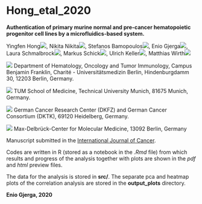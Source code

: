 # Hong_etal_2020

**Authentication of primary murine normal and pre-cancer hematopoietic progenitor cell lines by a 
microfluidics-based system.** 

Yingfen Hong<img src="https://latex.codecogs.com/svg.latex?\Large&space;^{1,2}"/>, Nikita Nikita<img src="https://latex.codecogs.com/svg.latex?\Large&space;^{1,2}"/>, Stefanos Bamopoulos<img src="https://latex.codecogs.com/svg.latex?\Large&space;^{1 }"/>, Enio Gjerga<img src="https://latex.codecogs.com/svg.latex?\Large&space;^{1 }"/>, Laura Schmalbrock<img src="https://latex.codecogs.com/svg.latex?\Large&space;^{1 }"/>, Markus Schick<img src="https://latex.codecogs.com/svg.latex?\Large&space;^{1 }"/>, Ulrich Keller<img src="https://latex.codecogs.com/svg.latex?\Large&space;^{1,3,4}"/>, Matthias Wirth<img src="https://latex.codecogs.com/svg.latex?\Large&space;^{1 }"/>

<img src="https://latex.codecogs.com/svg.latex?\Large&space;^1"/> Department of Hematology, Oncology and Tumor Immunology, Campus Benjamin Franklin, Charité - Universitätsmedizin Berlin, Hindenburgdamm 30, 12203 Berlin, Germany.

<img src="https://latex.codecogs.com/svg.latex?\Large&space;^2"/> TUM School of Medicine, Technical University Munich, 81675 Munich, Germany.

<img src="https://latex.codecogs.com/svg.latex?\Large&space;^3"/> German Cancer Research Center (DKFZ) and German Cancer Consortium (DKTK), 69120 Heidelberg, Germany.

<img src="https://latex.codecogs.com/svg.latex?\Large&space;^4"/> Max-Delbrück-Center for Molecular Medicine, 13092 Berlin, Germany

Manuscript submitted in the [International Journal of Cancer](https://onlinelibrary.wiley.com/journal/10970215).

Codes are written in R (stored as a notebook in the *.Rmd* file) from which results and progress of the analysis together with plots are
shown in the *pdf* and *html* preview files. 

The data for the analysis is stored in **src/**.
The separate pca and heatmap plots of the correlation analysis are stored in the **output_plots** directory.

**Enio Gjerga, 2020**

